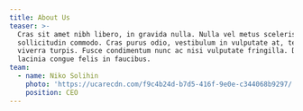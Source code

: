 ```yaml
---
title: About Us
teaser: >-
  Cras sit amet nibh libero, in gravida nulla. Nulla vel metus scelerisque ante
  sollicitudin commodo. Cras purus odio, vestibulum in vulputate at, tempus
  viverra turpis. Fusce condimentum nunc ac nisi vulputate fringilla. Donec
  lacinia congue felis in faucibus.
team:
  - name: Niko Solihin
    photo: 'https://ucarecdn.com/f9c4b24d-b7d5-416f-9e0e-c344068b9297/'
    position: CEO
---
```


